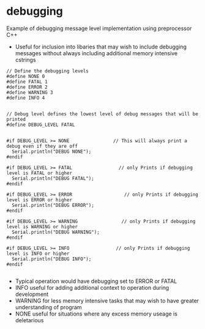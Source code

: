 # debugging
Example of debugging message level implementation using preprocessor C++
- Useful for inclusion into libaries that may wish to include debugging messages without always including additional memory intensive cstrings


```
// Define the debugging levels
#define NONE 0                  
#define FATAL 1
#define ERROR 2
#define WARNING 3
#define INFO 4


// Debug level defines the lowest level of debug messages that will be printed
#define DEBUG_LEVEL FATAL
```


```

#if DEBUG_LEVEL >= NONE                // This will always print a debug even if they are off
  Serial.println("DEBUG NONE");
#endif

#if DEBUG_LEVEL >= FATAL                 // only Prints if debugging level is FATAL or higher 
  Serial.println("DEBUG FATAL");
#endif

#if DEBUG_LEVEL >= ERROR                   // only Prints if debugging level is ERROR or higher 
  Serial.println("DEBUG ERROR");
#endif

#if DEBUG_LEVEL >= WARNING                // only Prints if debugging level is WARNING or higher   
  Serial.println("DEBUG WARNING");
#endif

#if DEBUG_LEVEL >= INFO                 // only Prints if debugging level is INFO or higher     
  Serial.println("DEBUG INFO");
#endif


```

- Typical operation would have debugging set to ERROR or FATAL
- INFO useful for adding additional context to operation during development
- WARNING for less memory intensive tasks that may wish to have greater understanding of program
- NONE useful for situations where any excess memory useage is deletarious
